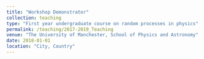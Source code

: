 ```yaml
---
title: "Workshop Demonstrator"
collection: teaching
type: "First year undergraduate course on random processes in physics"
permalink: /teaching/2017-2019_Teaching
venue: "The University of Manchester, School of Physics and Astronomy"
date: 2018-01-01
location: "City, Country"
---
```


